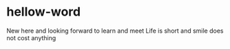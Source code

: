 # hellow-word
New here and looking forward to learn and meet
Life is short and smile does not cost anything
